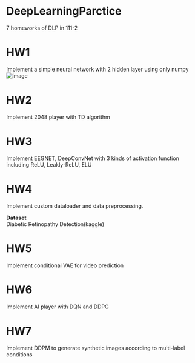 # DeepLearningParctice
7 homeworks of DLP in 111-2

# HW1
Implement a simple neural network with 2 hidden layer using only numpy  
![image](https://github.com/Kun-Yao/Deep_Learning_Parctice/blob/main/DLP_LAB1_311551170_%E6%9E%97%E7%90%A8%E5%A0%AF/model.png)
# HW2
Implement 2048 player with TD algorithm
# HW3
Implement EEGNET, DeepConvNet with 3 kinds of activation function including ReLU, Leakly-ReLU, ELU
# HW4
Implement custom dataloader and data preprocessing.

**Dataset**  
Diabetic Retinopathy Detection(kaggle)
# HW5
Implement conditional VAE for video prediction 
# HW6
Implement AI player with DQN and DDPG
# HW7
Implement DDPM to generate synthetic images according to multi-label conditions

